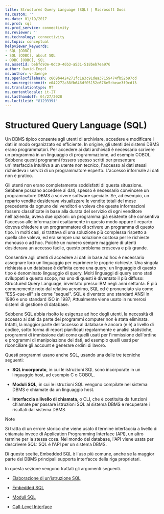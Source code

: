 ```yaml
---
title: Structured Query Language (SQL) | Microsoft Docs
ms.custom: ''
ms.date: 01/19/2017
ms.prod: sql
ms.prod_service: connectivity
ms.reviewer: ''
ms.technology: connectivity
ms.topic: conceptual
helpviewer_keywords:
- SQL [ODBC]
- SQL [ODBC], about SQL
- ODBC [ODBC], SQL
ms.assetid: bebfd93e-0dc0-46b3-a531-518beb7ea976
author: David-Engel
ms.author: v-daenge
ms.openlocfilehash: c669b4424271fc1a3c91dea37159474fb52b97cd
ms.sourcegitcommit: e042272a38fb646df05152c676e5cbeae3f9cd13
ms.translationtype: MT
ms.contentlocale: it-IT
ms.lasthandoff: 04/27/2020
ms.locfileid: "81293391"
---
```

# <a name="structured-query-language-sql"></a>Structured Query Language (SQL)
Un DBMS tipico consente agli utenti di archiviare, accedere e modificare i dati in modo organizzato ed efficiente. In origine, gli utenti dei sistemi DBMS erano programmatori. Per accedere ai dati archiviati è necessario scrivere un programma in un linguaggio di programmazione, ad esempio COBOL. Sebbene questi programmi fossero spesso scritti per presentare un'interfaccia intuitiva a un utente non tecnico, l'accesso ai dati stessi richiedeva i servizi di un programmatore esperto. L'accesso informale ai dati non è pratico.  
  
 Gli utenti non erano completamente soddisfatti di questa situazione. Sebbene possano accedere ai dati, spesso è necessario convincere un programmatore DBMS a scrivere software speciale. Se, ad esempio, un reparto vendite desiderava visualizzare le vendite totali del mese precedente da ognuno dei venditori e voleva che queste informazioni fossero classificate in base alla durata del servizio di ogni venditore nell'azienda, aveva due opzioni: un programma già esistente che consentiva l'accesso alle informazioni esattamente in questo modo oppure il reparto doveva chiedere a un programmatore di scrivere un programma di questo tipo. In molti casi, si trattava di una soluzione più complessa rispetto a quella che valeva, ed era sempre una soluzione costosa per le richieste monouso o ad hoc. Poiché un numero sempre maggiore di utenti desiderava un accesso facile, questo problema cresceva e più grande.  
  
 Consentire agli utenti di accedere ai dati in base ad hoc è necessario assegnare loro un linguaggio per esprimere le proprie richieste. Una singola richiesta a un database è definita come una query; un linguaggio di questo tipo è denominato linguaggio di query. Molti linguaggi di query sono stati sviluppati a questo scopo, ma uno di questi è diventato il più diffuso: Structured Query Language, inventato presso IBM negli anni settanta. È più comunemente noto dal relativo acronimo, SQL ed è pronunciato sia come "ESS-cue-ell" sia come "sequel". SQL è diventato uno standard ANSI in 1986 e uno standard ISO in 1987; Attualmente viene usato in numerosi sistemi di gestione di database.  
  
 Sebbene SQL abbia risolto le esigenze ad hoc degli utenti, la necessità di accesso ai dati da parte dei programmi computer non è stata eliminata. Infatti, la maggior parte dell'accesso al database è ancora (e è) a livello di codice, sotto forma di report pianificati regolarmente e analisi statistiche, programmi di immissione dati come quelli usati per l'immissione dell'ordine e programmi di manipolazione dei dati, ad esempio quelli usati per riconciliare gli account e generare ordini di lavoro.  
  
 Questi programmi usano anche SQL, usando una delle tre tecniche seguenti:  
  
-   **SQL incorporato**, in cui le istruzioni SQL sono incorporate in un linguaggio host, ad esempio C o COBOL.  
  
-   **Moduli SQL**, in cui le istruzioni SQL vengono compilate nel sistema DBMS e chiamate da un linguaggio host.  
  
-   **Interfaccia a livello di chiamata**, o CLI, che è costituita da funzioni chiamate per passare istruzioni SQL al sistema DBMS e recuperare i risultati dal sistema DBMS.  
  
> [!NOTE]  
>  Si tratta di un errore storico che viene usato il termine interfaccia a livello di chiamata invece di Application Programming Interface (API), un altro termine per la stessa cosa. Nel mondo del database, l'API viene usata per descrivere SQL: SQL è l'API per un sistema DBMS.  
  
 Di queste scelte, Embedded SQL è l'uso più comune, anche se la maggior parte dei DBMS principali supporta interfacce della riga proprietari.  
  
 In questa sezione vengono trattati gli argomenti seguenti.  
  
-   [Elaborazione di un'istruzione SQL](../../odbc/reference/processing-a-sql-statement.md)  
  
-   [Embedded SQL](../../odbc/reference/embedded-sql.md)  
  
-   [Moduli SQL](../../odbc/reference/sql-modules.md)  
  
-   [Call-Level Interface](../../odbc/reference/call-level-interfaces.md)
